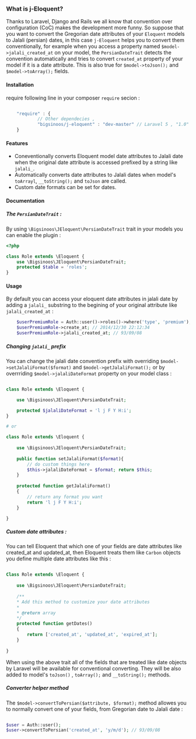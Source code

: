 ### What is j-Eloquent?
Thanks to Laravel, Django and Rails we all know that convention over configuration (CoC) makes the development more funny. So suppose that you want to convert the Gregorian date attributes of your ```Eloquent``` models to Jalali (persian) dates, in this case ```j-Eloquent``` helps you to convert them conventionally, for example when you access a property named ```$model->jalali_created_at``` on your model, the ```PersianDateTrait``` detects the convention automatically and tries to convert ```created_at``` property of your model if it is a date attribute. This is also true for ```$model->toJson();``` and ```$model->toArray();``` fields.

#### Installation
require following line in  your composer ```require``` secion : 


```javascript

	"require" : {
			// Other dependecies ,
			"bigsinoos/j-eloquent" : "dev-master" // Laravel 5 , "1.0" for Laravel 4
	}

```


#### Features

- Coneventionally converts Eloquent model date attributes to Jalali date when the original date attribute is accessed prefixed by a string like ```jalali_```.
- Automatically converts date attributes to Jalali dates when model's ```toArrayl```, ```__toString();``` and ```toJson``` are called.
- Custom date formats can be set for dates.


#### Documentation

##### The ```PersianDateTrait``` :
By using ```\Bigsinoos\JEloquent\PersianDateTrait``` trait in your models you can enable the plugin : 
```php
<?php

class Role extends \Eloquent {
    use \Bigsinoos\JEloquent\PersianDateTrait;
    protected $table = 'roles';
}
```

#### Usage
By default you can access your eloquent date attributes in jalali date by adding a ```jalali_``` substring to the begining of your original attribute like ```jalali_created_at``` :

```php
    $userPremiumRole = Auth::user()->roles()->where('type', 'premium');
    $userPremiumRole->create_at; // 2014/12/30 22:12:34
    $userPremiumRole->jalali_created_at; // 93/09/08
```

##### Changing ```jalali_``` prefix
You can change the jalali date convention prefix with overriding ```$model->setJalaliFormat($format)``` and ```$model->getJalaliFormat();``` or by overrriding ```$model->jalaliDateFormat``` property on your model class :

```php

class Role extends \Eloquent {

    use \Bigsinoos\JEloquent\PersianDateTrait;

    protected $jalaliDateFormat = 'l j F Y H:i';
}

# or

class Role extends \Eloquent {
    
    use \Bigsinoos\JEloquent\PersianDateTrait;
    
    public function setJalaliFormat($format){
        // do custom things here
        $this->jalaliDateFormat = $format; return $this;
    }
    
    protected function getJalaliFormat()
    {
        // return any format you want
        return 'l j F Y H:i';
    }

}

```

##### Custom date attributes : 
You can tell Eloquent that which one of your fields are date attributes like created_at and updated_at, then Eloquent treats them like ```Carbon``` objects you define multiple date attributes like this :

```php

Class Role extends \Eloquent {
    
    use \Bigsinoos\JEloquent\PersianDateTrait;
    
    /**
    * Add this method to customize your date attributes
    *
    * @return array
    */
    protected function getDates()
    {
        return ['created_at', 'updated_at', 'expired_at'];
    }
    
}
```
When using the above trait all of the fields that are treated like date objects by Laravel will be available for conventional converting. They will be also added to model's ```toJson()``` , ```toArray();``` and ```__toString();``` methods.

##### Converter helper method

The ```$model->convertToPersian($attribute, $format);``` method allowes you to normally convert one of your fields, from Gregorian date to Jalali date :

```php

$user = Auth::user();
$user->convertToPersian('created_at', 'y/m/d'); // 93/09/08

```


